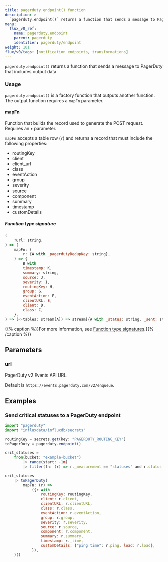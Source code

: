 ```yaml
---
title: pagerduty.endpoint() function
description: >
  `pagerduty.endpoint()` returns a function that sends a message to PagerDuty that includes output data.
menu:
  flux_v0_ref:
    name: pagerduty.endpoint
    parent: pagerduty
    identifier: pagerduty/endpoint
weight: 101
flux/v0/tags: [notification endpoints, transformations]
---
```


<!------------------------------------------------------------------------------

IMPORTANT: This page was generated from comments in the Flux source code. Any
edits made directly to this page will be overwritten the next time the
documentation is generated. 

To make updates to this documentation, update the function comments above the
function definition in the Flux source code:

https://github.com/influxdata/flux/blob/master/stdlib/pagerduty/pagerduty.flux#L348-L381

Contributing to Flux: https://github.com/influxdata/flux#contributing
Fluxdoc syntax: https://github.com/influxdata/flux/blob/master/docs/fluxdoc.md

------------------------------------------------------------------------------->

`pagerduty.endpoint()` returns a function that sends a message to PagerDuty that includes output data.

### Usage
`pagerduty.endpoint()` is a factory function that outputs another function.
 The output function requires a `mapFn` parameter.

#### mapFn
Function that builds the record used to generate the POST request.
Requires an `r` parameter.

`mapFn` accepts a table row (`r`) and returns a record that must include the
following properties:

- routingKey
- client
- client_url
- class
- eventAction
- group
- severity
- source
- component
- summary
- timestamp
- customDetails

##### Function type signature

```js
(
    ?url: string,
) => (
    mapFn: (
        r: {A with _pagerdutyDedupKey: string},
    ) => {
        B with
        timestamp: K,
        summary: string,
        source: J,
        severity: I,
        routingKey: H,
        group: G,
        eventAction: F,
        clientURL: E,
        client: D,
        class: C,
    },
) => (<-tables: stream[A]) => stream[{A with _status: string, _sent: string, _pagerdutyDedupKey: string, _body: string}]
```

{{% caption %}}For more information, see [Function type signatures](/flux/v0/function-type-signatures/).{{% /caption %}}

## Parameters

### url

PagerDuty v2 Events API URL.

Default is `https://events.pagerduty.com/v2/enqueue`.


## Examples

### Send critical statuses to a PagerDuty endpoint

```js
import "pagerduty"
import "influxdata/influxdb/secrets"

routingKey = secrets.get(key: "PAGERDUTY_ROUTING_KEY")
toPagerDuty = pagerduty.endpoint()

crit_statuses =
    from(bucket: "example-bucket")
        |> range(start: -1m)
        |> filter(fn: (r) => r._measurement == "statuses" and r.status == "crit")

crit_statuses
    |> toPagerDuty(
        mapFn: (r) =>
            ({r with
                routingKey: routingKey,
                client: r.client,
                clientURL: r.clientURL,
                class: r.class,
                eventAction: r.eventAction,
                group: r.group,
                severity: r.severity,
                source: r.source,
                component: r.component,
                summary: r.summary,
                timestamp: r._time,
                customDetails: {"ping time": r.ping, load: r.load},
            }),
    )()

```

